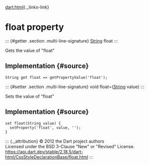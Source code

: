 [dart:html](../../dart-html/dart-html-library){._links-link}

float property
==============

::: {#getter .section .multi-line-signature}
[String](../../dart-core/string-class) float
:::

Gets the value of \"float\"

Implementation {#source}
--------------

``` {.language-dart data-language="dart"}
String get float => getPropertyValue('float');
```

::: {#setter .section .multi-line-signature}
void float=([String](../../dart-core/string-class) value)
:::

Sets the value of \"float\"

Implementation {#source}
--------------

``` {.language-dart data-language="dart"}
set float(String value) {
  setProperty('float', value, '');
}
```

::: {._attribution}
© 2012 the Dart project authors\
Licensed under the BSD 3-Clause \"New\" or \"Revised\" License.\
<https://api.dart.dev/stable/2.18.5/dart-html/CssStyleDeclarationBase/float.html>
:::
